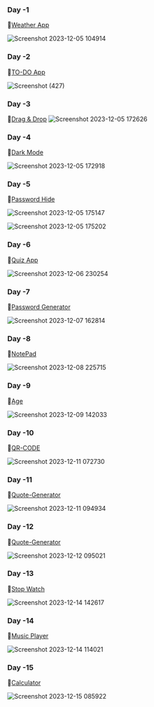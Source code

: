 ### Day -1

🔗[Weather App](https://weather-report-forecasting.netlify.app/)

![Screenshot 2023-12-05 104914](https://github.com/Malavi1/30daysJS/assets/112646623/ab8801d3-ab7c-474e-8a45-b76a1c067a67)

### Day -2

🔗[TO-DO App](https://to-do-with-local-storage.netlify.app/)

![Screenshot (427)](https://github.com/Malavi1/30daysJS/assets/112646623/922ce820-6b30-4494-899c-ce1a584bbda7)

### Day -3

🔗[Drag & Drop](https://drap-and-drop-app.netlify.app/)
![Screenshot 2023-12-05 172626](https://github.com/Malavi1/30daysJS/assets/112646623/be0a16a7-af34-4dec-a7e7-396f04362fbc)

### Day -4

🔗[Dark Mode](https://two-modes.netlify.app/)

![Screenshot 2023-12-05 172918](https://github.com/Malavi1/30daysJS/assets/112646623/28c287b0-b827-47b8-a28d-6ccee186993e)

### Day -5

🔗[Password Hide](https://hidepassword.netlify.app/)

![Screenshot 2023-12-05 175147](https://github.com/Malavi1/30daysJS/assets/112646623/2fdf9baa-445d-446d-abe1-56b552d477d7)

![Screenshot 2023-12-05 175202](https://github.com/Malavi1/30daysJS/assets/112646623/8c12e5f7-1ec5-4e63-afa8-a1d6768c592c)

### Day -6

🔗[Quiz App ](https://simple-programming-quiz-app.netlify.app/)

![Screenshot 2023-12-06 230254](https://github.com/Malavi1/30daysJS/assets/112646623/d4d7a66b-eccd-402f-a9d3-0fe573dafd90)

### Day -7

🔗[Password Generator](https://generator-of-password.netlify.app/)

![Screenshot 2023-12-07 162814](https://github.com/Malavi1/30daysJS/assets/112646623/da23ae42-7d1b-419f-896a-b91ca9e4060f)

### Day -8

🔗[NotePad](https://notepad-easy-peasy.netlify.app/)

![Screenshot 2023-12-08 225715](https://github.com/Malavi1/30daysJS/assets/112646623/37e475bb-2855-414c-a815-9ce6b759d7e1)

### Day -9

🔗[Age](https://famous-yeot-0840aa.netlify.app/)

![Screenshot 2023-12-09 142033](https://github.com/Malavi1/30daysJS/assets/112646623/7c4b1382-9255-46d1-8f58-40f0c10a930d)

### Day -10

🔗[QR-CODE](https://its-qr-code.netlify.app/)

![Screenshot 2023-12-11 072730](https://github.com/Malavi1/30daysJS/assets/112646623/0698780f-e5bf-447c-aa4d-bbcaaf1a1cbd)

### Day -11

🔗[Quote-Generator](https://its-a-quote-gen.netlify.app/)

![Screenshot 2023-12-11 094934](https://github.com/Malavi1/30daysJS/assets/112646623/1ee1860f-6d6e-461c-9b46-df991f8368f3)

### Day -12

🔗[Quote-Generator](https://toast-not.netlify.app/)

![Screenshot 2023-12-12 095021](https://github.com/Malavi1/30daysJS/assets/112646623/7edfd1e0-99da-49c8-ad19-dad5cd8d7ee7)

### Day -13

🔗[Stop Watch](https://please-stop.netlify.app/)

![Screenshot 2023-12-14 142617](https://github.com/Malavi1/30daysJS/assets/112646623/0dc04175-2d06-4d8d-8409-a29dc8685d7a)

### Day -14

🔗[Music Player](https://please-stop.netlify.app/)

![Screenshot 2023-12-14 114021](https://github.com/Malavi1/30daysJS/assets/112646623/fa951d2c-ba75-415d-a261-c885d0ae8d35)


### Day -15

🔗[Calculator](https://my-simple-cal.netlify.app/)

![Screenshot 2023-12-15 085922](https://github.com/Malavi1/30daysJS/assets/112646623/555fe9b5-46a3-400e-81ad-e31c86ce6a8b)





